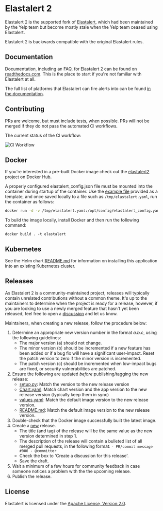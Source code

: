 # Elastalert 2

Elastalert 2 is the supported fork of [Elastalert][0], which had been maintained by the Yelp team
but become mostly stale when the Yelp team ceased using Elastalert. 

Elastalert 2 is backwards compatible with the original Elastalert rules.

## Documentation

Documentation, including an FAQ, for Elastalert 2 can be found on [readthedocs.com][3]. This is the place to start if you're not familiar with Elastalert at all.

The full list of platforms that Elastalert can fire alerts into can be found [in the documentation][4].


## Contributing

PRs are welcome, but must include tests, when possible. PRs will not be merged if they do not pass
the automated CI workflows. 

The current status of the CI workflow:

![CI Workflow](https://github.com/jertel/elastalert/workflows/master_build_test/badge.svg)

## Docker

If you're interested in a pre-built Docker image check out the [elastalert2][2] project on Docker Hub.

A properly configured elastalert_config.json file must be mounted into the container during startup of the container. Use the [example file][1] provided as a template, and once saved locally to a file such as `/tmp/elastalert.yaml`, run the container as follows:

```bash
docker run -d -v /tmp/elastalert.yaml:/opt/config/elastalert_config.yaml jertel/elastalert2
```

To build the image locally, install Docker and then run the following command:
```
docker build . -t elastalert
```

## Kubernetes

See the Helm chart [README.md](chart/elastalert2/README.md) for information on installing this application into an existing Kubernetes cluster.

## Releases

As Elastalert 2 is a community-maintained project, releases will typically contain unrelated contributions without a common theme. It's up to the maintainers to determine when the project is ready for a release, however, if you are looking to use a newly merged feature that hasn't yet been released, feel free to open a [discussion][6] and let us know.

Maintainers, when creating a new release, follow the procedure below:

1. Determine an appropriate new version number in the format _a.b.c_, using the following guidelines:
	- The major version (a) should not change.
	- The minor version (b) should be incremented if a new feature has been added or if a bug fix will have a significant user-impact. Reset the patch version to zero if the minor version is incremented.
	- The patch version (c) should be incremented when low-impact bugs are fixed, or security vulnerabilities are patched.
2. Ensure the following are updated _before_ publishing/tagging the new release:
	- [setup.py](setup.py): Match the version to the new release version
	- [Chart.yaml](chart/elastalert2/Chart.yaml): Match chart version and the app version to the new release version (typically keep them in sync)
	- [values.yaml](chart/elastalert2/values.yaml): Match the default image version to the new release version.
	- [README.md](chart/elastalert2/README.md): Match the default image version to the new release version.
3. Double-check that the Docker image successfully built the latest image.
4. Create a [new][7] release.
	- The title (and tag) of the release will be the same value as the new version determined in step 1.
	- The description of the release will contain a bulleted list of all merged pull requests, in the following format:
		`- PR/commit message #000 - @committer`
	- Check the box to 'Create a discussion for this release'.
	- Save the draft.
5. Wait a minimum of a few hours for community feedback in case someone notices a problem with the the upcoming release.
6. Publish the release.

## License

Elastalert is licensed under the [Apache License, Version 2.0][5].

[0]: https://github.com/yelp/elastalert
[1]: https://github.com/jertel/elastalert2/blob/master/config.yaml.example
[2]: https://hub.docker.com/r/jertel/elastalert2
[3]: https://elastalert2.readthedocs.io/
[4]: https://elastalert2.readthedocs.io/en/latest/ruletypes.html#alerts
[5]: http://www.apache.org/licenses/LICENSE-2
[6]: https://github.com/jertel/elastalert2/discussions
[7]: https://github.com/jertel/elastalert2/releases/new